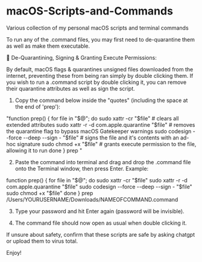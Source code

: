# macOS-Scripts-and-Commands
Various collection of my personal macOS scripts and terminal commands

To run any of the .command files, you may first need to de-quarantine them as well as make them executable.

🧼 De-Quarantining, Signing & Granting Execute Permissions:

By default, macOS flags & quarantines unsigned files downloaded from the internet, preventing these from being ran simply by double clicking them. If you wish to run a .command script by double clicking it, you can remove their quarantine attributes as well as sign the script.

1. Copy the command below inside the "quotes" (including the space at the end of 'prep'):

"function prep() {
    for file in "$@"; do
        sudo xattr -cr "$file" # clears all extended attributes
        sudo xattr -r -d com.apple.quarantine "$file" # removes the quarantine flag to bypass macOS Gatekeeper warnings
        sudo codesign --force --deep --sign - "$file" # signs the file and it's contents with an ad-hoc signature
        sudo chmod +x "$file" # grants execute permission to the file, allowing it to run
    done
}
prep " 

2. Paste the command into terminal and drag and drop the .command file onto the Terminal window, then press Enter.
Example:

function prep() {
    for file in "$@"; do
        sudo xattr -cr "$file"
        sudo xattr -r -d com.apple.quarantine "$file"
        sudo codesign --force --deep --sign - "$file"
        sudo chmod +x "$file"
    done
}
prep /Users/YOURUSERNAME/Downloads/NAMEOFCOMMAND.command

3. Type your password and hit Enter again (password will be invisible).

4. The command file should now open as usual when double clicking it.

If unsure about safety, confirm that these scripts are safe by asking chatgpt or upload them to virus total.

Enjoy!
